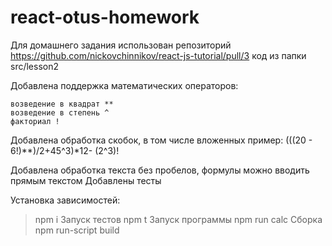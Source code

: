 # react-otus-homework

Для домашнего задания использован репозиторий
https://github.com/nickovchinnikov/react-js-tutorial/pull/3
код из папки src/lesson2


Добавлена поддержка математических операторов:

    возведение в квадрат **
    возведение в степень ^
    факториал !

Добавлена обработка скобок, в том числе вложенных
пример:  (((20 - 6!)**)/2+45^3)*12- (2^3)! 

Добавлена обработка текста без пробелов, формулы можно вводить прямым текстом
Добавлены тесты

Установка зависимостей:
>npm i
Запуск тестов
>npm t
Запуск программы
>npm run calc
Сборка
>npm run-script build


